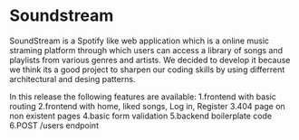 # Soundstream

SoundStream is a Spotify like web application which is a online music straming platform through which users can access a library of songs and playlists from various genres and artists. 
We decided to develop it because we think its a good project to sharpen our coding skills by using differrent architectural and desing patterns. 

In this release the following features are available:
1.frontend with basic routing
2.frontend with home, liked songs, Log in, Register
3.404 page on non existent pages
4.basic form validation
5.backend boilerplate code 
6.POST /users endpoint 